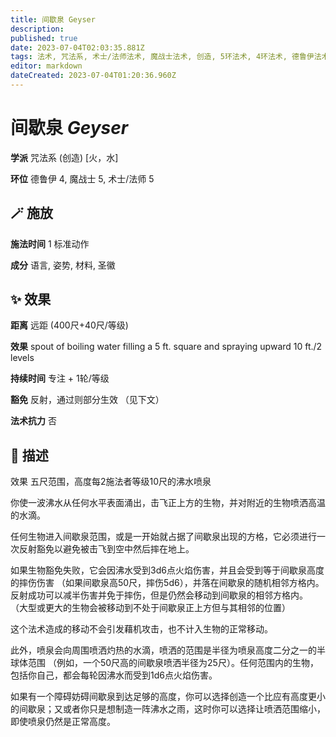 ```yaml
---
title: 间歇泉 Geyser
description: 
published: true
date: 2023-07-04T02:03:35.881Z
tags: 法术, 咒法系, 术士/法师法术, 魔战士法术, 创造, 5环法术, 4环法术, 德鲁伊法术, 火，水
editor: markdown
dateCreated: 2023-07-04T01:20:36.960Z
---
```


# **间歇泉** *Geyser*

**学派** 咒法系 (创造) \[火，水\] 

**环位** 德鲁伊 4, 魔战士 5, 术士/法师 5

## 🪄 施放

**施法时间** 1 标准动作

**成分** 语言, 姿势, 材料, 圣徽

## ✨ 效果  

**距离** 远距 (400尺+40尺/等级) 

**效果** spout of boiling water filling a 5 ft. square and spraying upward 10 ft./2 levels 

**持续时间** 专注 + 1轮/等级 

**豁免** 反射，通过则部分生效 （见下文）

**法术抗力** 否

## 📖 描述

效果              五尺范围，高度每2施法者等级10尺的沸水喷泉

你使一波沸水从任何水平表面涌出，击飞正上方的生物，并对附近的生物喷洒高温的水滴。

任何生物进入间歇泉范围，或是一开始就占据了间歇泉出现的方格，它必须进行一次反射豁免以避免被击飞到空中然后摔在地上。

如果生物豁免失败，它会因沸水受到3d6点火焰伤害，并且会受到等于间歇泉高度的摔伤伤害 （如果间歇泉高50尺，摔伤5d6），并落在间歇泉的随机相邻方格内。反射成功可以减半伤害并免于摔伤，但是仍然会移动到间歇泉的相邻方格内。 （大型或更大的生物会被移动到不处于间歇泉正上方但与其相邻的位置）

这个法术造成的移动不会引发藉机攻击，也不计入生物的正常移动。

此外，喷泉会向周围喷洒灼热的水滴，喷洒的范围是半径为喷泉高度二分之一的半球体范围 （例如，一个50尺高的间歇泉喷洒半径为25尺）。任何范围内的生物，包括你自己，都会每轮因沸水而受到1d6点火焰伤害。

如果有一个障碍妨碍间歇泉到达足够的高度，你可以选择创造一个比应有高度更小的间歇泉；又或者你只是想制造一阵沸水之雨，这时你可以选择让喷洒范围缩小，即使喷泉仍然是正常高度。
    